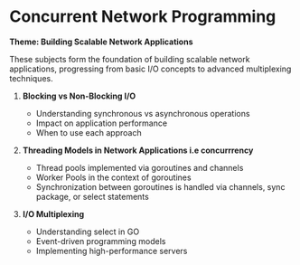 # Concurrent Network Programming

**Theme: Building Scalable Network Applications**

These subjects form the foundation of building scalable network applications, progressing from basic I/O concepts to advanced multiplexing techniques.

1. **Blocking vs Non-Blocking I/O**
   - Understanding synchronous vs asynchronous operations
   - Impact on application performance
   - When to use each approach

2. **Threading Models in Network Applications i.e concurrrency** 
   - Thread pools implemented via goroutines and channels
   - Worker Pools in the context of goroutines
   - Synchronization between goroutines is handled via channels, sync package, or select statements

3. **I/O Multiplexing**
   - Understanding select in GO
   - Event-driven programming models
   - Implementing high-performance servers
